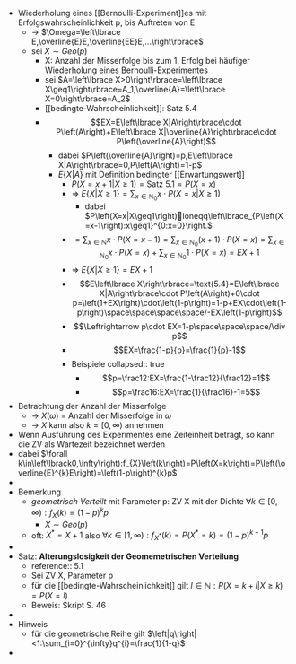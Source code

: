 - Wiederholung eines [[Bernoulli-Experiment]]es mit Erfolgswahrscheinlichkeit p, bis Auftreten von E
	- -> $\Omega=\left\lbrace E,\overline{E}E,\overline{EE}E,...\right\rbrace$
	- sei $X\sim Geo\left(p\right)$
		- X: Anzahl der Misserfolge bis zum 1. Erfolg bei häufiger Wiederholung eines Bernoulli-Experimentes
		- sei $A=\left\lbrace X>0\right\rbrace=\left\lbrace X\geq1\right\rbrace=A_1,\overline{A}=\left\lbrace X=0\right\rbrace=A_2$
		- [[bedingte-Wahrscheinlichkeit]]: Satz 5.4
		- $$EX=E\left\lbrace X|A\right\rbrace\cdot P\left(A\right)+E\left\lbrace X|\overline{A}\right\rbrace\cdot P\left(\overline{A}\right)$$
			- dabei $P\left(\overline{A}\right)=p,E\left\lbrace X|A\right\rbrace=0,P\left(A\right)=1-p$
			- $E\left\lbrace X|A\right\rbrace$ mit Definition bedingter [[Erwartungswert]]
				- $P\left(X=x+1|X\geq1\right)=\text{Satz 5.1}=P\left(X=x\right)$
				- => $E\left\lbrace X|X\geq1\right\rbrace=\sum_{x\in\mathbb{N}_0}x\cdot P\left(X=x|X\geq1\right)$
					- dabei $P\left(X=x|X\geq1\right)loneqq\left\lbrace_{P\left(X=x-1\right):x\geq1}^{0:x=0}\right.$
				- $$=\sum_{x\in\mathbb{N}}x\cdot P\left(X=x-1\right)=\sum_{x\in\mathbb{N}_0}\left(x+1\right)\cdot P\left(X=x\right)=\sum_{x\in\mathbb{N}_0}x\cdot P\left(X=x\right)+\sum_{x\in\mathbb{N}_0}1\cdot P\left(X=x\right)=EX+1$$
				- => $E\left\lbrace X|X\geq1\right\rbrace=EX+1$
				- $$E\left\lbrace X\right\rbrace=\text{5.4}=E\left\lbrace X|A\right\rbrace\cdot P\left(A\right)+0\cdot p=\left(1+EX\right)\cdot\left(1-p\right)=1-p+EX\cdot\left(1-p\right)\space\space\space\space/-EX\left(1-p\right)$$
				- $$\Leftrightarrow p\cdot EX=1-p\space\space\space/\div p$$
				- $$EX=\frac{1-p}{p}=\frac{1}{p}-1$$
				- Beispiele
				  collapsed:: true
					- $$p=\frac12:EX=\frac{1-\frac12}{\frac12}=1$$
					- $$p=\frac16:EX=\frac{1}{\frac16}-1=5$$
- Betrachtung der Anzahl der Misserfolge
	- -> $X\left(\omega\right)$ = Anzahl der Misserfolge in $\omega$
	- -> $X$ kann also $k=\left\lbrack0,\infty\right)$ annehmen
- Wenn Ausführung des Experimentes eine Zeiteinheit beträgt, so kann die ZV als Wartezeit bezeichnet werden
- dabei $\forall k\in\left\lbrack0,\infty\right):f_{X}\left(k\right)=P\left(X=k\right)=P\left(\overline{E}^{k}E\right)=\left(1-p\right)^{k}p$
-
- Bemerkung
	- *geometrisch Verteilt* mit Parameter p: ZV X mit der Dichte $\forall k\in\left\lbrack0,\infty\right):f_{X}\left(k\right)=\left(1-p\right)^{k}p$
		- $X\sim Geo\left(p\right)$
	- oft: $X^{\ast}=X+1$ also $\forall k\in\left\lbrack1,\infty\right):f_{X^{\ast}}\left(k\right)=P\left(X^{\ast}=k\right)=\left(1-p\right)^{k-1}p$
-
- Satz: **Alterungslosigkeit der Geomemetrischen Verteilung**
	- reference:: 5.1
	- Sei ZV X, Parameter p
	- für die [[bedingte-Wahrscheinlichkeit]] gilt $l\in\mathbb{N}:P\left(X=k+l|X\geq k\right)=P\left(X=l\right)$
	- Beweis: Skript S. 46
-
- Hinweis
	- für die geometrische Reihe gilt $\left|q\right|<1:\sum_{i=0}^{\infty}q^{i}=\frac{1}{1-q}$
-